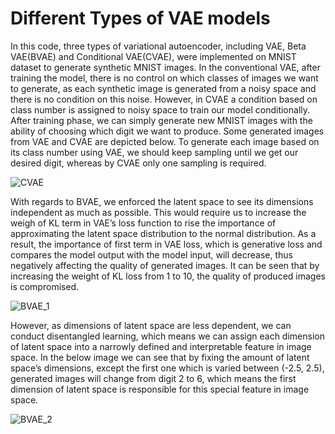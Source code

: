 # Different Types of VAE models 
In this code, three types of variational autoencoder, including VAE, Beta VAE(BVAE) and Conditional VAE(CVAE), were implemented on MNIST dataset to generate synthetic MNIST images. In the conventional VAE, after training the model, there is no control on which classes of images we want to generate, as each synthetic image is generated from a noisy space and there is no condition on this noise. However, in CVAE a condition based on class number is assigned to noisy space to train our model conditionally. After training phase, we can simply generate new MNIST images with the ability of choosing which digit we want to produce. Some generated images from VAE and CVAE are depicted below. To generate each image based on its class number using VAE, we should keep sampling until we get our desired digit, whereas by CVAE only one sampling is required.

![CVAE](https://github.com/ErshadHasanpour/Analysis-of-Different-VAE-models-based-on-MNIST-digits-/assets/96794427/8f698c17-f05c-484f-8295-869ba1471835)

With regards to BVAE, we enforced the latent space to see its dimensions independent as much as possible. This would require us to increase the weigh of KL term in VAE’s loss function to rise the importance of approximating the latent space distribution to the normal distribution. As a result, the importance of first term in VAE loss, which is generative loss and compares the model output with the model input, will decrease, thus negatively affecting the quality of generated images. It can be seen that by increasing the weight of KL loss from 1 to 10, the quality of produced images is compromised. 

![BVAE_1](https://github.com/ErshadHasanpour/Analysis-of-Different-VAE-models-based-on-MNIST-digits-/assets/96794427/2ec140e0-0df1-442e-bdd3-554ed8dd102d)

However, as dimensions of latent space are less dependent, we can conduct disentangled learning, which means we can assign each dimension of latent space into a narrowly defined and interpretable feature in image space. In the below image we can see that by fixing the amount of latent space’s dimensions, except the first one which is varied between (-2.5, 2.5), generated images will change from digit 2 to 6, which means the first dimension of latent space is responsible for this special feature in image space. 

![BVAE_2](https://github.com/ErshadHasanpour/Analysis-of-Different-VAE-models-based-on-MNIST-digits-/assets/96794427/d15f68c8-5438-492b-854e-698d89f969f8)

